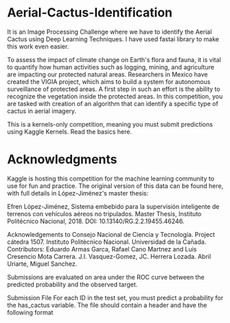 # Aerial-Cactus-Identification
It is an Image Processing Challenge where we have to identify the Aerial Cactus using Deep Learning Techniques. I have used fastai library to make this work even easier.

To assess the impact of climate change on Earth's flora and fauna, it is vital to quantify how human activities such as logging, mining, and agriculture are impacting our protected natural areas. Researchers in Mexico have created the VIGIA project, which aims to build a system for autonomous surveillance of protected areas. A first step in such an effort is the ability to recognize the vegetation inside the protected areas. In this competition, you are tasked with creation of an algorithm that can identify a specific type of cactus in aerial imagery.

This is a kernels-only competition, meaning you must submit predictions using Kaggle Kernels. Read the basics here.

# Acknowledgments
Kaggle is hosting this competition for the machine learning community to use for fun and practice. The original version of this data can be found here, with full details in López-Jiménez's master thesis:

Efren López-Jiménez, Sistema embebido para la supervisión inteligente de terrenos con vehı́culos aéreos no tripulados. Master Thesis, Instituto Politécnico Nacional, 2018. DOI: 10.13140/RG.2.2.19455.46246.

Acknowledgements to Consejo Nacional de Ciencia y Tecnología. Project cátedra 1507. Instituto Politècnico Nacional. Universidad de la Cañada. Contributors: Eduardo Armas Garca, Rafael Cano Martnez and Luis Cresencio Mota Carrera. J.I. Vasquez-Gomez, JC. Herrera Lozada. Abril Uriarte, Miguel Sanchez.

Submissions are evaluated on area under the ROC curve between the predicted probability and the observed target.

Submission File
For each ID in the test set, you must predict a probability for the has_cactus variable. The file should contain a header and have the following format
